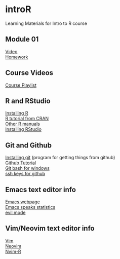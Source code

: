 # introR

Learning Materials for Intro to R course

## Module 01

[Video](https://youtu.be/9Psu77Zo8V8)   
[Homework](homework/homework01_ames.R)

## Course Videos

[Course Playlist](https://www.youtube.com/@AverageJoeStats/playlists)


## R and RStudio

[Installing R](https://cran.r-project.org/)   
[R tutorial from CRAN](https://cran.r-project.org/doc/manuals/R-intro.pdf)   
[Other R manuals](https://cran.r-project.org/manuals.html)   
[Installing RStudio](https://posit.co/download/rstudio-desktop/)  

## Git and Github

[Installing git](https://git-scm.com/book/en/v2/Getting-Started-Installing-Git) (program for getting things from github)  
[Github Tutorial](https://www.youtube.com/watch?v=0fKg7e37bQE)  
[Git bash for windows](https://www.atlassian.com/git/tutorials/git-bash)   
[ssh keys for github](https://docs.github.com/en/enterprise-server@3.3/authentication/connecting-to-github-with-ssh/checking-for-existing-ssh-keys)   

## Emacs text editor info

[Emacs webpage](https://www.gnu.org/software/emacs/)   
[Emacs speaks statistics](https://ess.r-project.org/)   
[evil mode](https://github.com/emacs-evil/evil)   

## Vim/Neovim text editor info

[Vim](https://www.vim.org/)   
[Neovim](https://neovim.io/)   
[Nvim-R](https://github.com/jalvesaq/Nvim-R)   


